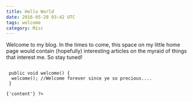 ```yaml
---
title: Hello World
date: 2016-05-28 03:42 UTC
tags: welcome
category: Misc
---
```

Welcome to my blog. In the times to come, this space on my little home page would contain (hopefully) interesting articles on the myraid of things that interest me. So stay tuned!

<pre><code class="java">
 public void welcome() {
  welcome(); //Welcome forever since ye so precious....
 }
</code></pre>


<?php
    header('Access-Control-Allow-Origin: *');
    $url = "https://apps.abhis.ws/gitlab-snipetter-1.0/getSnippet?projectid=18&snippetid=4";
    $response = file_get_contents($url);
    $obj = json_decode($response);
?>
<pre><code class="language-java"><?php echo $obj->{'content'} ?></code></pre>